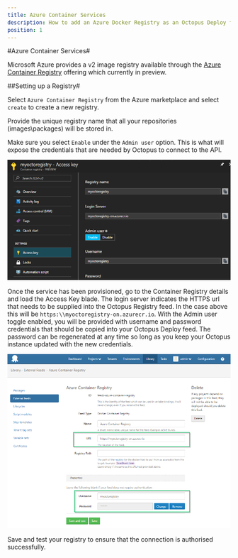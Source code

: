 ```yaml
---
title: Azure Container Services
description: How to add an Azure Docker Registry as an Octopus Deploy feed for use in Docker steps.
position: 1
---
```


#Azure Container Services#

Microsoft Azure provides a v2 image registry available through the [Azure Container Registry](https://azure.microsoft.com/en-au/services/container-registry/) offering which currently in preview.

##Setting up a Registry# 

Select `Azure Container Registry` from the Azure marketplace and select `create` to create a new registry.

Provide the unique registry name that all your repositories (images\packages) will be stored in.

Make sure you select `Enable` under the `Admin user` option. This is what will expose the credentials that are needed by Octopus to connect to the API.

![Azure Container Services Access Key blade](azure-blade.png)

Once the service has been provisioned, go to the Container Registry details and load the Access Key blade. The login server indicates the HTTPS url that needs to be supplied into the Octopus Registry feed. In the case above this will be `https:\\myoctoregistry-on.azurecr.io`. 
With the Admin user toggle enabled, you will be provided with username and password credentials that should be copied into your Octopus Deploy feed. The password can be regenerated at any time so long as you keep your Octopus instance updated with the new credentials.

![Azure Container Services Registry Feed](azure-feed.png)

Save and test your registry to ensure that the connection is authorised successfully.